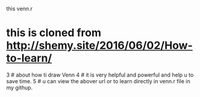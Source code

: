 this venn.r
# this is cloned from http://shemy.site/2016/06/02/How-to-learn/
3	# about how ti draw Venn
4	# it is very helpful and powerful and help u to save time.
5	# u can view the abover url or to learn directly in venn.r file in my githup.
